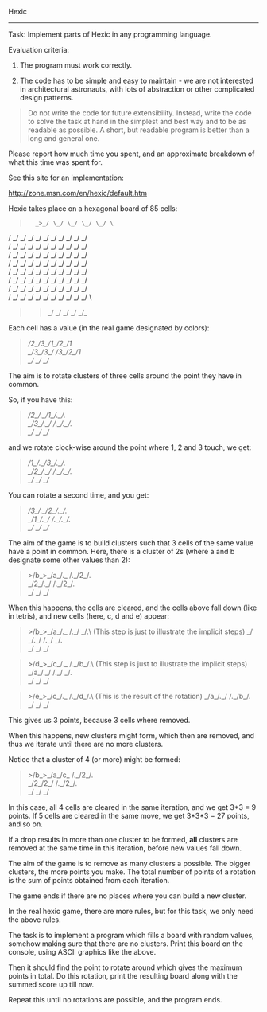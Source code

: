 Hexic

---


Task: Implement parts of Hexic in any programming language.

Evaluation criteria:

1) The program must work correctly.

2) The code has to be simple and easy to maintain - we are not interested in architectural astronauts, with lots of abstraction or other complicated design patterns.
> Do not write the code for future extensibility. Instead, write the code to solve the task at hand in the simplest and best way and to be as readable as possible. A short, but readable program is better than a long and general one.

Please report how much time you spent, and an approximate breakdown of what this time was spent for.



See this site for an implementation:

http://zone.msn.com/en/hexic/default.htm

Hexic takes place on a hexagonal board of 85 cells:

>       _>_/ \_/ \_/ \_/ \_/ \
/ \_/ \_/ \_/ \_/ \_/
\_/ \_/ \_/ \_/ \_/ \
/ \_/ \_/ \_/ \_/ \_/
\_/ \_/ \_/ \_/ \_/ \
/ \_/ \_/ \_/ \_/ \_/
\_/ \_/ \_/ \_/ \_/ \
/ \_/ \_/ \_/ \_/ \_/
\_/ \_/ \_/ \_/ \_/ \
/ \_/ \_/ \_/ \_/ \_/
\_/ \_/ \_/ \_/ \_/ \
/ \_/ \_/ \_/ \_/ \_/
\_/ \_/ \_/ \_/ \_/ \
/ \_/ \_/ \_/ \_/ \_/
\_/ \_/ \_/ \_/ \_/ \
/ \_/ \_/ \_/ \_/ \_/
\_/ \_/ \_/ \_/ \_/ \
> > \_/ \_/ \_/ \_/ \_/_

Each cell has a value (in the real game designated by colors):


> 
> _/2\_/3\_/1\_/2\_/1\
\_/3\_/3\_/
/3\_/2\_/1\
\_/ \_/ \_/_


The aim is to rotate clusters of three cells around the point they have in common.

So, if you have this:
> 
> _/2\_/.\_/1\_/.\_/.\
\_/3\_/.\_/
/.\_/.\_/.\
\_/ \_/ \_/_


and we rotate clock-wise around the point where 1, 2 and 3 touch, we
get:

> 
> _/1\_/.\_/3\_/.\_/.\
\_/2\_/.\_/
/.\_/.\_/.\
\_/ \_/ \_/_

You can rotate a second time, and you get:

> 
> _/3\_/.\_/2\_/.\_/.\
\_/1\_/.\_/
/.\_/.\_/.\
\_/ \_/ \_/_


The aim of the game is to build clusters such that 3 cells of the same value have a point in common. Here, there is a cluster of 2s (where a and b designate some other values than 2):

> _>_/b\_>_/a\_/.\_
/.\_/2\_/.\
\_/2\_/.\_/
/.\_/2\_/.\
\_/ \_/ \_/

When this happens, the cells are cleared, and the cells above fall down (like in tetris), and new cells (here, c, d and e)
appear:

> _>_/b\_>_/a\_/.\_
/.\_/ \_/.\   (This step is just to illustrate the implicit steps)
\_/ \_/.\_/
/.\_/ \_/.\
\_/ \_/ \_/

> _>_/d\_>_/c\_/.\_
/.\_/b\_/.\   (This step is just to illustrate the implicit steps)
\_/a\_/.\_/
/.\_/ \_/.\
\_/ \_/ \_/

> _>_/e\_>_/c\_/.\_
/.\_/d\_/.\   (This is the result of the rotation)
\_/a\_/.\_/
/.\_/b\_/.\
\_/ \_/ \_/


This gives us 3 points, because 3 cells where removed.

When this happens, new clusters might form, which then are removed, and thus we iterate until there are no more clusters.

Notice that a cluster of 4 (or more) might be formed:

> _>_/b\_>_/a\_/c\_
/.\_/2\_/.\
\_/2\_/2\_/
/.\_/2\_/.\
\_/ \_/ \_/


In this case, all 4 cells are cleared in the same iteration, and we get 3\*3 = 9 points. If 5 cells are cleared in the same move, we get
3\*3\*3 = 27 points, and so on.

If a drop results in more than one cluster to be formed, **all** clusters are removed at the same time in this iteration, before new values fall down.

The aim of the game is to remove as many clusters a possible.
The bigger clusters, the more points you make. The total number of points of a rotation is the sum of points obtained from each iteration.

The game ends if there are no places where you can build a new cluster.

In the real hexic game, there are more rules, but for this task, we only need the above rules.

The task is to implement a program which fills a board with random values, somehow making sure that there are no clusters. Print this board on the console, using ASCII graphics like the above.

Then it should find the point to rotate around which gives the maximum points in total. Do this rotation, print the resulting board along with the summed score up till now.

Repeat this until no rotations are possible, and the program ends.